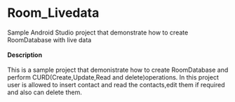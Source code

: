 # Room_Livedata
Sample Android Studio project that demonstrate how to create RoomDatabase with live data<br><br>
**Description**
<br><br>
This is a sample project that demonistrate how to create RoomDatabase and perform CURD(Create,Update,Read and delete)operations.
In this project user is allowed to insert contact and read the contacts,edit them if required and also can delete them. 
<br><br>



